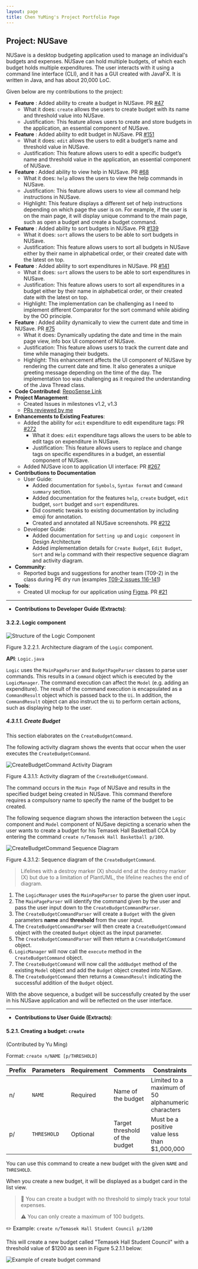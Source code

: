 ```yaml
---
layout: page
title: Chen YuMing's Project Portfolio Page
---
```

## Project: NUSave

NUSave is a desktop budgeting application used to manage an individual's budgets and expenses. NUSave can hold multiple
budgets, of which each budget holds multiple expenditures. The user interacts with it using a command line interface
(CLI), and it has a GUI created with JavaFX. It is written in Java, and has about 20,000 LoC.

Given below are my contributions to the project:
- **Feature** : Added ability to create a budget in NUSave. PR [#47](https://github.com/AY2021S1-CS2103T-T11-4/tp/pull/47)
	- What it does: `create` allows the users to create budget with its name and threshold value into NUSave.
	- Justification: This feature allows users to create and store budgets in the application,
	an essential component of NUSave.
- **Feature** : Added ability to edit budget in NUSave. PR [#151](https://github.com/AY2021S1-CS2103T-T11-4/tp/pull/151)
	- What it does: `edit` allows the users to edit a budget’s name and threshold value in NUSave.
	- Justification: This feature allows users to edit a specific budget’s name and threshold value in the application,
	an essential component of NUSave.
- **Feature** : Added ability to view help in NUSave. PR [#68](https://github.com/AY2021S1-CS2103T-T11-4/tp/pull/68)
	- What it does: `help` allows the users to view the help commands in NUSave.
	- Justification: This feature allows users to view all command help instructions in NUSave.
	- Highlight: This feature displays a different set of help instructions depending on which page the user is on.
	For example, if the user is on the main page, it will display unique command to the main page,
	such as open a budget and create a budget command.
- **Feature** : Added ability to sort budgets in NUSave. PR [#139](https://github.com/AY2021S1-CS2103T-T11-4/tp/pull/139)
	- What it does: `sort` allows the users to be able to sort budgets in NUSave.
	- Justification: This feature allows users to sort all budgets in NUSave either by their name in alphabetical order,
	or their created date with the latest on top.
- **Feature** : Added ability to sort expenditures in NUSave. PR [#141](https://github.com/AY2021S1-CS2103T-T11-4/tp/pull/141)
	- What it does: `sort` allows the users to be able to sort expenditures in NUSave.
	- Justification: This feature allows users to sort all expenditures in a budget either by their name in alphabetical order,
	or their created date with the latest on top.
	- Highlight: The implementation can be challenging as I need to implement different Comparator for the sort command
	while abiding by the OO principle.
- **Feature** : Added ability dynamically to view the current date and time in NUSave. PR [#75](https://github.com/AY2021S1-CS2103T-T11-4/tp/pull/75)
	- What it does: Dynamically updating the date and time in the main page view, info box UI component of NUSave.
	- Justification: This feature allows users to track the current date and time while managing their budgets.
	- Highlight: This enhancement affects the UI component of NUSave by rendering the current date and time.
	It also generates a unique greeting message depending on the time of the day.
	The implementation too was challenging as it required the understanding of the Java Thread class.
- **Code Contributed**: [RepoSense Link](https://nus-cs2103-ay2021s1.github.io/tp-dashboard/#breakdown=true&search=&sort=groupTitle&sortWithin=title&since=2020-08-14&timeframe=commit&mergegroup=&groupSelect=groupByRepos&checkedFileTypes=docs~functional-code~test-code~other&tabOpen=true&tabType=authorship&tabAuthor=yu-ming-chen&tabRepo=AY2021S1-CS2103T-T11-4%2Ftp%5Bmaster%5D&authorshipIsMergeGroup=false&authorshipFileTypes=docs~functional-code~test-code~other)
- **Project Management**:
	- Created Issues in milestones v1.2, v1.3
	- [PRs reviewed by me](https://github.com/AY2021S1-CS2103T-T11-4/tp/pulls?q=is%3Apr+reviewed-by%3Ayu-ming-chen)
- **Enhancements to Existing Features**:
	- Added the ability for `edit` expenditure to edit expenditure tags: PR [#272](https://github.com/AY2021S1-CS2103T-T11-4/tp/pull/272)
	    - What it does: `edit` expenditure tags allows the users to be able to edit tags on expenditure in NUSave. 
    	- Justification: This feature allows users to replace and change tags on specific expenditures in a budget,
    	an essential component of NUSave.
    - Added NUSave icon to application UI interface: PR [#267](https://github.com/AY2021S1-CS2103T-T11-4/tp/pull/267)
- **Contributions to Documentation**
	- User Guide:
		- Added documentation for `Symbols`, `Syntax format` and `Command summary` section.
		- Added documentation for the features `help`, `create` budget, `edit` budget, `sort` budget and `sort`
		expenditures.
		- Did cosmetic tweaks to existing documentation by including emoji for annotation.
		- Created and annotated all NUSave screenshots. PR [#212](https://github.com/AY2021S1-CS2103T-T11-4/tp/pull/212)
	- Developer Guide:
		- Added documentation for `Setting up` and `Logic component` in Design Architecture
		- Added implementation details for `Create Budget`, `Edit Budget`, `Sort` and `Help` command with their
		respective sequence diagram and activity diagram.
- **Community**:
	- Reported bugs and suggestions for another team (T09-2) in the class during PE dry run (examples [T09-2 issues 116-141](https://github.com/yu-ming-chen/ped/issues))
- **Tools**:
  * Created UI mockup for our application using [Figma](https://www.figma.com/file/FGIhST9YHDx8vLumiLquHh/TP?node-id=0%3A1).
  PR [#21](https://github.com/AY2021S1-CS2103T-T11-4/tp/pull/21)
  
-------
- **Contributions to Developer Guide (Extracts)**:
#### 3.2.2. Logic component

![Structure of the Logic Component](images/LogicClassDiagram.png)

Figure 3.2.2.1. Architecture diagram of the `Logic` component.

**API**: `Logic.java`

`Logic` uses the `MainPageParser` and `BudgetPageParser` classes to parse user commands. This results in a
`Command` object which is executed by the `LogicManager`. The command execution can affect the `Model`
(e.g. adding an expenditure). The result of the command execution is encapsulated as a `CommandResult` object
which is passed back to the `Ui`. In addition, the `CommandResult` object can also instruct the `Ui` to perform
certain actions, such as displaying help to the user.

##### 4.3.1.1. Create Budget

This section elaborates on the `CreateBudgetCommand`.

The following activity diagram shows the events that occur when the user executes the `CreateBudgetCommand`.

![CreateBudgetCommand Activity Diagram](diagrams/commandsPlantUML/diagram/CreateBudgetCommandActivity.png) 

Figure 4.3.1.1: Activity diagram of the `CreateBudgetCommand`.

The command occurs in the `Main Page` of NUSave and results in the specified budget being created in
NUSave. This command therefore requires a compulsory name to specify the name of the budget to be created.

The following sequence diagram shows the interaction between the `Logic` component and `Model` component of NUSave 
depicting a scenario when the user wants to create a budget for his Temasek Hall Basketball CCA by entering the command
`create n/Temasek Hall Basketball p/100`.

![CreateBudgetCommand Sequence Diagram](diagrams/commandsPlantUML/diagram/CreateBudgetCommand.png) 

Figure 4.3.1.2: Sequence diagram of the `CreateBudgetCommand`.

> Lifelines with a destroy marker (X) should end at the destroy marker (X) but due to a limitation of PlantUML, 
the lifeline reaches the end of diagram.

1. The `LogicManager` uses the `MainPageParser` to parse the given user input.
2. The `MainPageParser` will identify the command given by the user and pass the user input down to the
`CreateBudgetCommandParser`.
3. The `CreateBudgetCommandParser` will create a `Budget` with the given parameters **name** and **threshold** from the
user input.
4. The `CreateBudgetCommandParser` will then create a `CreateBudgetCommand` object with the created `Budget` object as
the input parameter.
5. The `CreateBudgetCommandParser` will then return a `CreateBudgetCommand` object.
6. `LogicManager` will now call the `execute` method in the `CreateBudgetCommand` object.
7. The `CreateBudgetCommand` will now call the `addBudget` method of the existing `Model` object and add the `Budget`
object created into NUSave.
8. The `CreateBudgetCommand` then returns a `CommandResult` indicating the successful addition of the `Budget` object.

With the above sequence, a budget will be successfully created by the user in his NUSave application and will be
reflected on the user interface.

-------
- **Contributions to User Guide (Extracts)**:
#### 5.2.1. Creating a budget: `create`
(Contributed by Yu Ming)

Format: `create n/NAME [p/THRESHOLD]`

Prefix | Parameters | Requirement | Comments                        | Constraints                           |
------ | ---------- | ----------- | ------------------------------- | ------------------------------------- |
 n/    | `NAME`     | Required    | Name of the budget              | Limited to a maximum of 50 alphanumeric characters |
 p/    | `THRESHOLD`| Optional    | Target threshold of the budget  | Must be a positive value less than $1,000,000 |

You can use this command to create a new budget with the given `NAME` and `THRESHOLD`.

When you create a new budget, it will be displayed as a budget card in the list view.

> 📕 You can create a budget with no threshold to simply track your total expenses.
>
> ⚠️ You can only create a maximum of 100 budgets.


✏️ Example: `create n/Temasek Hall Student Council p/1200`

This will create a new budget called "Temasek Hall Student Council" with a threshold value of $1200
as seen in Figure 5.2.1.1 below:

![Example of create budget command](images/CommandScreenShots/5_2_1_1_createBudget.png)
